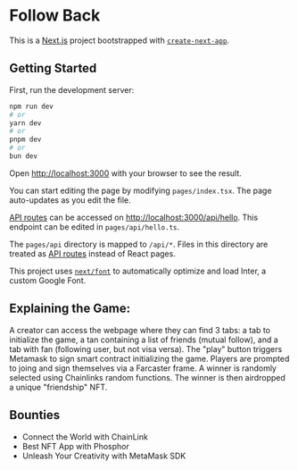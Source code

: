 # Follow Back

This is a [Next.js](https://nextjs.org/) project bootstrapped with [`create-next-app`](https://github.com/vercel/next.js/tree/canary/packages/create-next-app).

## Getting Started

First, run the development server:

```bash
npm run dev
# or
yarn dev
# or
pnpm dev
# or
bun dev
```

Open [http://localhost:3000](http://localhost:3000) with your browser to see the result.

You can start editing the page by modifying `pages/index.tsx`. The page auto-updates as you edit the file.

[API routes](https://nextjs.org/docs/api-routes/introduction) can be accessed on [http://localhost:3000/api/hello](http://localhost:3000/api/hello). This endpoint can be edited in `pages/api/hello.ts`.

The `pages/api` directory is mapped to `/api/*`. Files in this directory are treated as [API routes](https://nextjs.org/docs/api-routes/introduction) instead of React pages.

This project uses [`next/font`](https://nextjs.org/docs/basic-features/font-optimization) to automatically optimize and load Inter, a custom Google Font.

## Explaining the Game:

A creator can access the webpage where they can find 3 tabs: a tab to initialize the game, a tan containing a list of friends (mutual follow), and a tab with fan (following user, but not visa versa). The "play" button triggers Metamask to sign smart contract initializing the game. Players are prompted to joing and sign themselves via a Farcaster frame. A winner is randomly selected using Chainlinks random functions. The winner is then airdropped a unique "friendship" NFT.

## Bounties

- Connect the World with ChainLink
- Best NFT App with Phosphor
- Unleash Your Creativity with MetaMask SDK